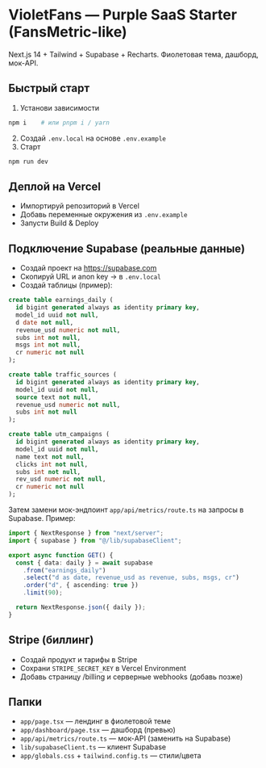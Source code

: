 # VioletFans — Purple SaaS Starter (FansMetric-like)
Next.js 14 + Tailwind + Supabase + Recharts. Фиолетовая тема, дашборд, мок-API.

## Быстрый старт
1) Установи зависимости
```bash
npm i    # или pnpm i / yarn
```
2) Создай `.env.local` на основе `.env.example`
3) Старт
```bash
npm run dev
```

## Деплой на Vercel
- Импортируй репозиторий в Vercel
- Добавь переменные окружения из `.env.example`
- Запусти Build & Deploy

## Подключение Supabase (реальные данные)
- Создай проект на https://supabase.com
- Скопируй URL и anon key -> в `.env.local`
- Создай таблицы (пример):
```sql
create table earnings_daily (
  id bigint generated always as identity primary key,
  model_id uuid not null,
  d date not null,
  revenue_usd numeric not null,
  subs int not null,
  msgs int not null,
  cr numeric not null
);

create table traffic_sources (
  id bigint generated always as identity primary key,
  model_id uuid not null,
  source text not null,
  revenue_usd numeric not null,
  subs int not null
);

create table utm_campaigns (
  id bigint generated always as identity primary key,
  model_id uuid not null,
  name text not null,
  clicks int not null,
  subs int not null,
  rev_usd numeric not null,
  cr numeric not null
);
```

Затем замени мок-эндпоинт `app/api/metrics/route.ts` на запросы в Supabase.
Пример:
```ts
import { NextResponse } from "next/server";
import { supabase } from "@/lib/supabaseClient";

export async function GET() {
  const { data: daily } = await supabase
    .from("earnings_daily")
    .select("d as date, revenue_usd as revenue, subs, msgs, cr")
    .order("d", { ascending: true })
    .limit(90);

  return NextResponse.json({ daily });
}
```

## Stripe (биллинг)
- Создай продукт и тарифы в Stripe
- Сохрани `STRIPE_SECRET_KEY` в Vercel Environment
- Добавь страницу /billing и серверные webhooks (добавь позже)

## Папки
- `app/page.tsx` — лендинг в фиолетовой теме
- `app/dashboard/page.tsx` — дашборд (превью)
- `app/api/metrics/route.ts` — мок-API (заменить на Supabase)
- `lib/supabaseClient.ts` — клиент Supabase
- `app/globals.css` + `tailwind.config.ts` — стили/цвета
